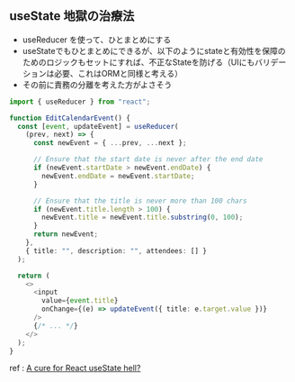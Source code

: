 
## useState 地獄の治療法

- useReducer を使って、ひとまとめにする
- useStateでもひとまとめにできるが、以下のようにstateと有効性を保障のためのロジックもセットにすれば、不正なStateを防げる（UIにもバリデーションは必要、これはORMと同様と考える）
- その前に責務の分離を考えた方がよさそう

```typescript
import { useReducer } from "react";

function EditCalendarEvent() {
  const [event, updateEvent] = useReducer(
    (prev, next) => {
      const newEvent = { ...prev, ...next };

      // Ensure that the start date is never after the end date
      if (newEvent.startDate > newEvent.endDate) {
        newEvent.endDate = newEvent.startDate;
      }

      // Ensure that the title is never more than 100 chars
      if (newEvent.title.length > 100) {
        newEvent.title = newEvent.title.substring(0, 100);
      }
      return newEvent;
    },
    { title: "", description: "", attendees: [] }
  );

  return (
    <>
      <input
        value={event.title}
        onChange={(e) => updateEvent({ title: e.target.value })}
      />
      {/* ... */}
    </>
  );
}
```


ref : [A cure for React useState hell?](https://dev.to/builderio/a-cure-for-react-usestate-hell-1ldi)